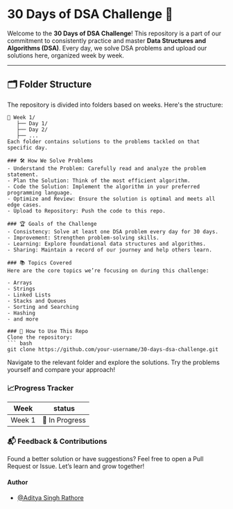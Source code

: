 # 30 Days of DSA Challenge 🚀

Welcome to the **30 Days of DSA Challenge**! This repository is a part of our commitment to consistently practice and master **Data Structures and Algorithms (DSA)**. Every day, we solve DSA problems and upload our solutions here, organized week by week.

---

## 🗂️ Folder Structure

The repository is divided into folders based on weeks. Here's the structure:

```plaintext
📁 Week 1/
   ├── Day 1/
   ├── Day 2/
   ├── ...
Each folder contains solutions to the problems tackled on that specific day.

### 🛠️ How We Solve Problems
- Understand the Problem: Carefully read and analyze the problem statement.
- Plan the Solution: Think of the most efficient algorithm.
- Code the Solution: Implement the algorithm in your preferred programming language.
- Optimize and Review: Ensure the solution is optimal and meets all edge cases.
- Upload to Repository: Push the code to this repo.

### 🏆 Goals of the Challenge
- Consistency: Solve at least one DSA problem every day for 30 days.
- Improvement: Strengthen problem-solving skills.
- Learning: Explore foundational data structures and algorithms.
- Sharing: Maintain a record of our journey and help others learn.

### 📚 Topics Covered
Here are the core topics we’re focusing on during this challenge:

- Arrays
- Strings
- Linked Lists
- Stacks and Queues
- Sorting and Searching
- Hashing
- and more

### 🚀 How to Use This Repo
Clone the repository:
``` bash
git clone https://github.com/your-username/30-days-dsa-challenge.git
```

Navigate to the relevant folder and explore the solutions.
Try the problems yourself and compare your approach!

### 📈Progress Tracker

| Week             | status                                                                |
| ----------------- | ------------------------------------------------------------------ |
| Week 1| 🚧 In Progress |

### 📬 Feedback & Contributions

Found a better solution or have suggestions? Feel free to open a Pull Request or Issue. Let’s learn and grow together!

#### Author
- [@Aditya Singh Rathore](https://www.github.com/Adez017)
